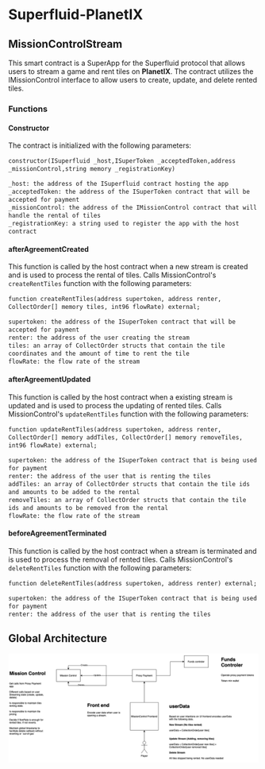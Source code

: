# Superfluid-PlanetIX

## MissionControlStream

This smart contract is a SuperApp for the Superfluid protocol that allows users to stream a game and rent tiles on __PlanetIX__. The contract utilizes the IMissionControl interface to allow users to create, update, and delete rented tiles.


### Functions

#### Constructor

The contract is initialized with the following parameters:

````solidity
constructor(ISuperfluid _host,ISuperToken _acceptedToken,address _missionControl,string memory _registrationKey)
````

```
_host: the address of the ISuperfluid contract hosting the app
_acceptedToken: the address of the ISuperToken contract that will be accepted for payment
_missionControl: the address of the IMissionControl contract that will handle the rental of tiles
_registrationKey: a string used to register the app with the host contract
```

#### afterAgreementCreated
This function is called by the host contract when a new stream is created and is used to process the rental of tiles.
Calls MissionControl's `createRentTiles` function with the following parameters:
```solidity
function createRentTiles(address supertoken, address renter, CollectOrder[] memory tiles, int96 flowRate) external;
```

```
supertoken: the address of the ISuperToken contract that will be accepted for payment
renter: the address of the user creating the stream
tiles: an array of CollectOrder structs that contain the tile coordinates and the amount of time to rent the tile
flowRate: the flow rate of the stream
```

#### afterAgreementUpdated
This function is called by the host contract when a existing stream is updated and is used to process the updating of rented tiles.
Calls MissionControl's `updateRentTiles` function with the following parameters:
```solidity
function updateRentTiles(address supertoken, address renter, CollectOrder[] memory addTiles, CollectOrder[] memory removeTiles, int96 flowRate) external;
```

```
supertoken: the address of the ISuperToken contract that is being used for payment
renter: the address of the user that is renting the tiles
addTiles: an array of CollectOrder structs that contain the tile ids and amounts to be added to the rental
removeTiles: an array of CollectOrder structs that contain the tile ids and amounts to be removed from the rental
flowRate: the flow rate of the stream
```

#### beforeAgreementTerminated
This function is called by the host contract when a stream is terminated and is used to process the removal of rented tiles.
Calls MissionControl's `deleteRentTiles` function with the following parameters:
```solidity
function deleteRentTiles(address supertoken, address renter) external;
```

```
supertoken: the address of the ISuperToken contract that is being used for payment
renter: the address of the user that is renting the tiles
```


## Global Architecture
[![Global Architecture](img/baseDiagram.png)](img/baseDiagram.png)